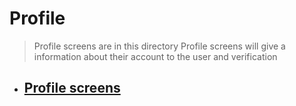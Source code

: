 # Profile

> Profile screens are in this directory
> Profile screens will give a information about their account to the user and verification

- ## [Profile screens](./screens)
